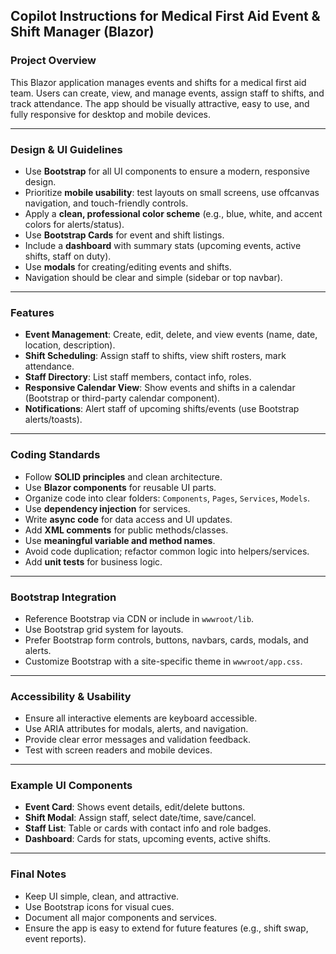 ## Copilot Instructions for Medical First Aid Event & Shift Manager (Blazor)

### Project Overview
This Blazor application manages events and shifts for a medical first aid team. Users can create, view, and manage events, assign staff to shifts, and track attendance. The app should be visually attractive, easy to use, and fully responsive for desktop and mobile devices.

---

### Design & UI Guidelines
- Use **Bootstrap** for all UI components to ensure a modern, responsive design.
- Prioritize **mobile usability**: test layouts on small screens, use offcanvas navigation, and touch-friendly controls.
- Apply a **clean, professional color scheme** (e.g., blue, white, and accent colors for alerts/status).
- Use **Bootstrap Cards** for event and shift listings.
- Include a **dashboard** with summary stats (upcoming events, active shifts, staff on duty).
- Use **modals** for creating/editing events and shifts.
- Navigation should be clear and simple (sidebar or top navbar).

---

### Features
- **Event Management**: Create, edit, delete, and view events (name, date, location, description).
- **Shift Scheduling**: Assign staff to shifts, view shift rosters, mark attendance.
- **Staff Directory**: List staff members, contact info, roles.
- **Responsive Calendar View**: Show events and shifts in a calendar (Bootstrap or third-party calendar component).
- **Notifications**: Alert staff of upcoming shifts/events (use Bootstrap alerts/toasts).

---

### Coding Standards
- Follow **SOLID principles** and clean architecture.
- Use **Blazor components** for reusable UI parts.
- Organize code into clear folders: `Components`, `Pages`, `Services`, `Models`.
- Use **dependency injection** for services.
- Write **async code** for data access and UI updates.
- Add **XML comments** for public methods/classes.
- Use **meaningful variable and method names**.
- Avoid code duplication; refactor common logic into helpers/services.
- Add **unit tests** for business logic.

---

### Bootstrap Integration
- Reference Bootstrap via CDN or include in `wwwroot/lib`.
- Use Bootstrap grid system for layouts.
- Prefer Bootstrap form controls, buttons, navbars, cards, modals, and alerts.
- Customize Bootstrap with a site-specific theme in `wwwroot/app.css`.

---

### Accessibility & Usability
- Ensure all interactive elements are keyboard accessible.
- Use ARIA attributes for modals, alerts, and navigation.
- Provide clear error messages and validation feedback.
- Test with screen readers and mobile devices.

---

### Example UI Components
- **Event Card**: Shows event details, edit/delete buttons.
- **Shift Modal**: Assign staff, select date/time, save/cancel.
- **Staff List**: Table or cards with contact info and role badges.
- **Dashboard**: Cards for stats, upcoming events, active shifts.

---

### Final Notes
- Keep UI simple, clean, and attractive.
- Use Bootstrap icons for visual cues.
- Document all major components and services.
- Ensure the app is easy to extend for future features (e.g., shift swap, event reports).

